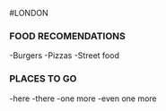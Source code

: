 #LONDON

### FOOD RECOMENDATIONS
-Burgers
-Pizzas
-Street food


### PLACES TO GO
-here
-there
-one more
-even one more
